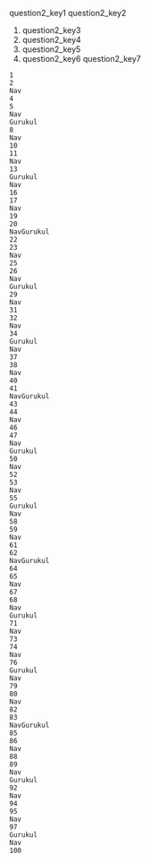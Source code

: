 question2_key1
question2_key2


1. question2_key3
2. question2_key4
3. question2_key5
4. question2_key6
question2_key7


```
1
2
Nav
4
5
Nav
Gurukul
8
Nav
10
11
Nav
13
Gurukul
Nav
16
17
Nav
19
20
NavGurukul
22
23
Nav
25
26
Nav
Gurukul
29
Nav
31
32
Nav
34
Gurukul
Nav
37
38
Nav
40
41
NavGurukul
43
44
Nav
46
47
Nav
Gurukul
50
Nav
52
53
Nav
55
Gurukul
Nav
58
59
Nav
61
62
NavGurukul
64
65
Nav
67
68
Nav
Gurukul
71
Nav
73
74
Nav
76
Gurukul
Nav
79
80
Nav
82
83
NavGurukul
85
86
Nav
88
89
Nav
Gurukul
92
Nav
94
95
Nav
97
Gurukul
Nav
100
```
